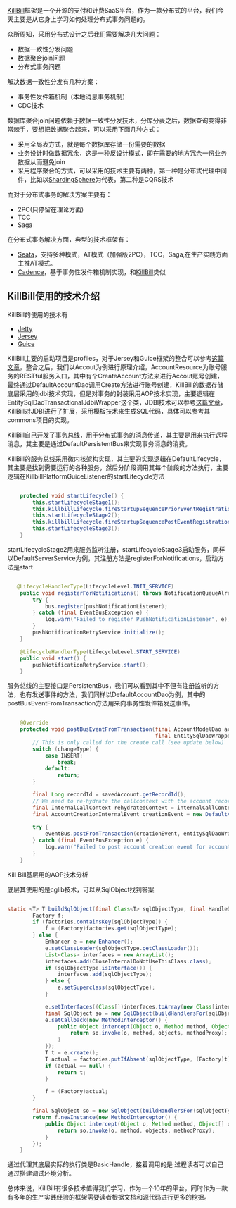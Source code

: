 [KillBill](https://github.com/killbill)框架是一个开源的支付和计费SaaS平台，作为一款分布式的平台，我们今天主要是从它身上学习如何处理分布式事务问题的。

众所周知，采用分布式设计之后我们需要解决几大问题：

- 数据一致性分发问题
- 数据聚合join问题
- 分布式事务问题

解决数据一致性分发有几种方案：

- 事务性发件箱机制（本地消息事务机制）
- CDC技术
  
数据库聚合join问题依赖于数据一致性分发技术，分库分表之后，数据查询变得非常棘手，要想把数据聚合起来，可以采用下面几种方式：

- 采用全局表方式，就是每个数据库存储一份需要的数据
- 业务设计时做数据冗余，这是一种反设计模式，即在需要的地方冗余一份业务数据从而避免join
- 采用程序聚合的方式，可以采用的技术主要有两种，第一种是分布式代理中间件，比如以[ShardingSphere](https://github.com/apache/shardingsphere)为代表，第二种是CQRS技术

而对于分布式事务的解决方案主要有：

- 2PC(只停留在理论方面)
- TCC
- Saga

在分布式事务解决方面，典型的技术框架有：

- [Seata](https://github.com/seata/seata)，支持多种模式，AT模式（加强版2PC），TCC，Saga,在生产实践方面主推AT模式。
- [Cadence](https://github.com/uber/cadence)，基于事务性发件箱机制实现，和[KillBill](https://github.com/killbill)类似
  

## KillBill使用的技术介绍

KillBill的使用的技术有

- [Jetty](https://github.com/eclipse/jetty.project)
- [Jersey](https://github.com/jersey) 
- [Guice](https://github.com/google/guice)
  
KillBill主要的启动项目是profiles，对于Jersey和Guice框架的整合可以参考[这篇文章](https://my.oschina.net/u/3678539/blog/1608919)，整合之后，我们以Accout为例进行原理介绍，AccountResource为账号服务的RESTful服务入口，其中有个CreateAccount方法来进行Accout账号创建，最终通过DefaultAccountDao调用Create方法进行账号创建，KillBill的数据存储底层采用的jdbi技术实现，但是对事务的封装采用AOP技术实现，主要逻辑在EntitySqlDaoTransactionalJdbiWrapper这个类，JDBI技术可以参考[这篇文章](https://blog.csdn.net/wjw465150/article/details/124778277)，KillBill对JDBI进行了扩展，采用模板技术来生成SQL代码，具体可以参考其commons项目的实现。

KillBill自己开发了事务总线，用于分布式事务的消息传递，其主要是用来执行远程消息，其主要是通过DefaultPersistentBus来实现事务消息的消费。

KillBill的服务总线采用微内核架构实现，其主要的实现逻辑在DefaultLifecycle，其主要是找到需要运行的各种服务，然后分阶段调用其每个阶段的方法执行，主要逻辑在KillbillPlatformGuiceListener的startLifecycle方法

``` java

    protected void startLifecycle() {
        this.startLifecycleStage1();
        this.killbillLifecycle.fireStartupSequencePriorEventRegistration();
        this.startLifecycleStage2();
        this.killbillLifecycle.fireStartupSequencePostEventRegistration();
        this.startLifecycleStage3();
    }
```

startLifecycleStage2用来服务监听注册，startLifecycleStage3启动服务，同样以DefaultServerService为例，其注册方法是registerForNotifications，启动方法是start

``` java

   @LifecycleHandlerType(LifecycleLevel.INIT_SERVICE)
    public void registerForNotifications() throws NotificationQueueAlreadyExists {
        try {
            bus.register(pushNotificationListener);
        } catch (final EventBusException e) {
            log.warn("Failed to register PushNotificationListener", e);
        }
        pushNotificationRetryService.initialize();
    }

    @LifecycleHandlerType(LifecycleLevel.START_SERVICE)
    public void start() {
        pushNotificationRetryService.start();
    }
```

服务总线的主要接口是PersistentBus，我们可以看到其中不但有注册监听的方法，也有发送事件的方法，我们同样以DefaultAccountDao为例，其中的postBusEventFromTransaction方法用来向事务性发件箱发送事件。

``` java

    @Override
    protected void postBusEventFromTransaction(final AccountModelDao account, final AccountModelDao savedAccount, final ChangeType changeType,
                                               final EntitySqlDaoWrapperFactory entitySqlDaoWrapperFactory, final InternalCallContext context) throws BillingExceptionBase {
        // This is only called for the create call (see update below)
        switch (changeType) {
            case INSERT:
                break;
            default:
                return;
        }

        final Long recordId = savedAccount.getRecordId();
        // We need to re-hydrate the callcontext with the account record id
        final InternalCallContext rehydratedContext = internalCallContextFactory.createInternalCallContext(savedAccount, recordId, context);
        final AccountCreationInternalEvent creationEvent = new DefaultAccountCreationEvent(new DefaultAccountData(savedAccount), savedAccount.getId(),
                                                                                           rehydratedContext.getAccountRecordId(), rehydratedContext.getTenantRecordId(), rehydratedContext.getUserToken());
        try {
            eventBus.postFromTransaction(creationEvent, entitySqlDaoWrapperFactory.getHandle().getConnection());
        } catch (final EventBusException e) {
            log.warn("Failed to post account creation event for accountId='{}'", savedAccount.getId(), e);
        }
    }
```

Kill Bill基层用的AOP技术分析

底层其使用的是cglib技术，可以从SqlObject找到答案

``` java

static <T> T buildSqlObject(final Class<T> sqlObjectType, final HandleDing handle) {
        Factory f;
        if (factories.containsKey(sqlObjectType)) {
            f = (Factory)factories.get(sqlObjectType);
        } else {
            Enhancer e = new Enhancer();
            e.setClassLoader(sqlObjectType.getClassLoader());
            List<Class> interfaces = new ArrayList();
            interfaces.add(CloseInternalDoNotUseThisClass.class);
            if (sqlObjectType.isInterface()) {
                interfaces.add(sqlObjectType);
            } else {
                e.setSuperclass(sqlObjectType);
            }

            e.setInterfaces((Class[])interfaces.toArray(new Class[interfaces.size()]));
            final SqlObject so = new SqlObject(buildHandlersFor(sqlObjectType), handle);
            e.setCallback(new MethodInterceptor() {
                public Object intercept(Object o, Method method, Object[] objects, MethodProxy methodProxy) throws Throwable {
                    return so.invoke(o, method, objects, methodProxy);
                }
            });
            T t = e.create();
            T actual = factories.putIfAbsent(sqlObjectType, (Factory)t);
            if (actual == null) {
                return t;
            }

            f = (Factory)actual;
        }

        final SqlObject so = new SqlObject(buildHandlersFor(sqlObjectType), handle);
        return f.newInstance(new MethodInterceptor() {
            public Object intercept(Object o, Method method, Object[] objects, MethodProxy methodProxy) throws Throwable {
                return so.invoke(o, method, objects, methodProxy);
            }
        });
    }

```

通过代理其底层实际的执行类是BasicHandle，接着调用的是
过程读者可以自己通过搭建调试环境分析。

总体来说，KillBill有很多技术值得我们学习，作为一个10年的平台，同时作为一款有多年的生产实践经验的框架需要读者根据文档和源代码进行更多的挖掘。
